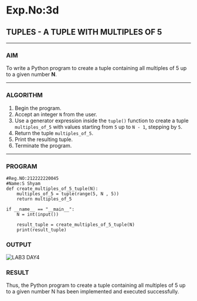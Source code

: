 # Exp.No:3d  
## TUPLES - A TUPLE WITH MULTIPLES OF 5

---

### AIM  
To write a Python program to create a tuple containing all multiples of 5 up to a given number **N**.

---

### ALGORITHM

1. Begin the program.  
2. Accept an integer `N` from the user.  
3. Use a generator expression inside the `tuple()` function to create a tuple `multiples_of_5` with values starting from `5` up to `N - 1`, stepping by `5`.  
4. Return the tuple `multiples_of_5`.  
5. Print the resulting tuple.  
6. Terminate the program.

---

### PROGRAM

```
#Reg.NO:212222220045
#Name:S Shyam
def create_multiples_of_5_tuple(N):
    multiples_of_5 = tuple(range(5, N , 5))
    return multiples_of_5

if __name__ == "__main__":
    N = int(input())

    result_tuple = create_multiples_of_5_tuple(N)
    print(result_tuple)

```

### OUTPUT

![LAB3 DAY4](https://github.com/user-attachments/assets/e2f74615-6bd0-41df-9c92-03e06c1599b7)


### RESULT
Thus, the Python program to create a tuple containing all multiples of 5 up to a given number N has been implemented and executed successfully.
